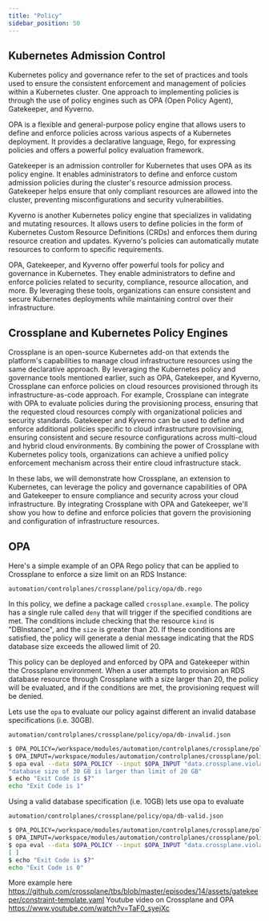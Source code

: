 ```yaml
---
title: "Policy"
sidebar_position: 50
---
```


## Kubernetes Admission Control

Kubernetes policy and governance refer to the set of practices and tools used to ensure the consistent enforcement and management of policies within a Kubernetes cluster. One approach to implementing policies is through the use of policy engines such as OPA (Open Policy Agent), Gatekeeper, and Kyverno.

OPA is a flexible and general-purpose policy engine that allows users to define and enforce policies across various aspects of a Kubernetes deployment. It provides a declarative language, Rego, for expressing policies and offers a powerful policy evaluation framework.

Gatekeeper is an admission controller for Kubernetes that uses OPA as its policy engine. It enables administrators to define and enforce custom admission policies during the cluster's resource admission process. Gatekeeper helps ensure that only compliant resources are allowed into the cluster, preventing misconfigurations and security vulnerabilities.

Kyverno is another Kubernetes policy engine that specializes in validating and mutating resources. It allows users to define policies in the form of Kubernetes Custom Resource Definitions (CRDs) and enforces them during resource creation and updates. Kyverno's policies can automatically mutate resources to conform to specific requirements.

OPA, Gatekeeper, and Kyverno offer powerful tools for policy and governance in Kubernetes. They enable administrators to define and enforce policies related to security, compliance, resource allocation, and more. By leveraging these tools, organizations can ensure consistent and secure Kubernetes deployments while maintaining control over their infrastructure.

## Crossplane and Kubernetes Policy Engines

Crossplane is an open-source Kubernetes add-on that extends the platform's capabilities to manage cloud infrastructure resources using the same declarative approach. By leveraging the Kubernetes policy and governance tools mentioned earlier, such as OPA, Gatekeeper, and Kyverno, Crossplane can enforce policies on cloud resources provisioned through its infrastructure-as-code approach. For example, Crossplane can integrate with OPA to evaluate policies during the provisioning process, ensuring that the requested cloud resources comply with organizational policies and security standards. Gatekeeper and Kyverno can be used to define and enforce additional policies specific to cloud infrastructure provisioning, ensuring consistent and secure resource configurations across multi-cloud and hybrid cloud environments. By combining the power of Crossplane with Kubernetes policy tools, organizations can achieve a unified policy enforcement mechanism across their entire cloud infrastructure stack.

In these labs, we will demonstrate how Crossplane, an extension to Kubernetes, can leverage the policy and governance capabilities of OPA and Gatekeeper to ensure compliance and security across your cloud infrastructure. By integrating Crossplane with OPA and Gatekeeper, we'll show you how to define and enforce policies that govern the provisioning and configuration of infrastructure resources.

## OPA


Here's a simple example of an OPA Rego policy that can be applied to Crossplane to enforce a size limit on an RDS Instance:

```file
automation/controlplanes/crossplane/policy/opa/db.rego
```


In this policy, we define a package called `crossplane.example`. The policy has a single rule called `deny` that will trigger if the specified conditions are met. The conditions include checking that the resource `kind` is "DBInstance", and the `size` is greater than 20. If these conditions are satisfied, the policy will generate a denial message indicating that the RDS database size exceeds the allowed limit of 20.

This policy can be deployed and enforced by OPA and Gatekeeper within the Crossplane environment. When a user attempts to provision an RDS database resource through Crossplane with a size larger than 20, the policy will be evaluated, and if the conditions are met, the provisioning request will be denied.

Lets use the `opa` to evaluate our policy against different an invalid database specifications (i.e. 30GB).

```file
automation/controlplanes/crossplane/policy/opa/db-invalid.json
```


```bash
$ OPA_POLICY=/workspace/modules/automation/controlplanes/crossplane/policy/opa/db.rego
$ OPA_INPUT=/workspace/modules/automation/controlplanes/crossplane/policy/opa/db-invalid.json
$ opa eval --data $OPA_POLICY --input $OPA_INPUT "data.crossplane.violation[_]" --fail-defined  --format pretty
"database size of 30 GB is larger than limit of 20 GB"
$ echo "Exit Code is $?"
echo "Exit Code is 1"
```

Using a valid database specification (i.e. 10GB) lets use opa to evaluate

```file
automation/controlplanes/crossplane/policy/opa/db-valid.json
```

```bash
$ OPA_POLICY=/workspace/modules/automation/controlplanes/crossplane/policy/opa/db.rego
$ OPA_INPUT=/workspace/modules/automation/controlplanes/crossplane/policy/opa/db-valid.json
$ opa eval --data $OPA_POLICY --input $OPA_INPUT "data.crossplane.violation[_]" --fail-defined  --format pretty
[ ]
$ echo "Exit Code is $?"
echo "Exit Code is 0"
```



More example here https://github.com/crossplane/tbs/blob/master/episodes/14/assets/gatekeeper/constraint-template.yaml
Youtube video on Crossplane and OPA https://www.youtube.com/watch?v=TaF0_syejXc
